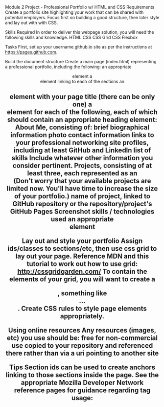 Module 2 Project - Professional Portfolio w/ HTML and CSS Requirements
Create a portfolio site highlighting your work that can be shared with potential employers. Focus first on building a good structure, then later style and lay out with with CSS.

Skills Required
In order to deliver this webpage solution, you will need the following skills and knowledge.
HTML
CSS
CSS Grid
CSS Flexbox

Tasks
First, set up your username.github.io site as per the instructions at https://pages.github.com.

Build the document structure
Create a main page (index.html) representing a professional portfolio, including the following:
    an appropriate <header> element
    a <nav> element linking to each of the sections
    an <h1> element with your page title (there can be only one)
    a <section> element for each of the following, each of which should contain an appropriate heading element:
    About Me, consisting of:
        brief biographical information
        photo
        contact information
        links to your professional networking site profiles, including at least GitHub and LinkedIn
        list of skills
        Include whatever other information you consider pertinent.
    Projects, consisting of at least three, each represented as an <article>  (Don't worry that your available projects are limited now. You'll have time to increase the size of your portfolio.)
        name of project, linked to GitHub repository or the repository/project's GitHub Pages
        Screenshot
        skills / technologies used
        an appropriate <footer> element
        
Lay out and style your portfolio
    Assign ids/classes to sections/etc, then use css grid to lay out your page. Reference MDN and this tutorial to work out how to use grid: http://cssgridgarden.com/
    To contain the elements of your grid, you will want to create a <div>, something like <div id="container">...</div>.
    Create CSS rules to style page elements appropriately.
    
Using online resources
Any resources (images, etc) you use should be:
    free for non-commercial use
    copied to your repository and referenced there rather than via a uri pointing to another site
    
Tips
    Section ids can be used to create anchors linking to those sections inside the page.
    See the appropriate Mozilla Developer Network reference pages for guidance regarding tag usage:
        <header>
        <nav>
        <section>
        <article>
        <footer>

